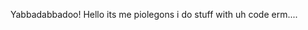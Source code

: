 Yabbadabbadoo! Hello its me piolegons i do stuff with uh code erm....

<!---
Polygonz2007/Polygonz2007 is a ✨ special ✨ repository because its `README.md` (this file) appears on your GitHub profile.
You can click the Preview link to take a look at your changes.
--->
